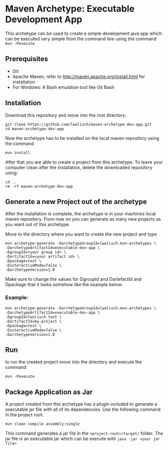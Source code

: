 # Maven Archetype: Executable Development App

This archetype can be used to create a simple development java app which can be executed very simple from the command line using the command `mvn -Pexecute`

## Prerequisites
- Git
- Apache Maven, refer to http://maven.apache.org/install.html for installation
- For Windows: A Bash emulation tool like Git Bash

## Installation 
Download this repository and move into the root directory:
```
git clone https://github.com/lwalisch/maven-archetype-dev-app.git
cd maven-archetype-dev-app
```
Now the archetype has to be installed on the local maven repository using the command
```
mvn install
```
After that you are able to create a project from this archetype. To leave your computer clean after the installation, delete the downloaded repository using:
```
cd ..
rm -rf maven-archetype-dev-app
```

## Generate a new Project out of the archetype
After the installation is complete, the archetype is in your machines local maven repository. From now on you can generate as many new projects as you want out of this archetype.

Move to the directory where you want to create the new project and type
```             
mvn archetype:generate -DarchetypeGroupId=lwalisch.mvn-archetypes \
-DarchetypeArtifactId=executable-dev-app \
-DgroupId=<your group id> \
-DartifactId=<your artifact id> \
-Dpackage=test \
-DinteractiveMode=false \
-DarchetypeVersion=1.0
```
Make sure to change the values for DgroupId and DartefactId and Dpackage that it looks somehow like the example below:


### Example:
```
mvn archetype:generate -DarchetypeGroupId=lwalisch.mvn-archetypes \
-DarchetypeArtifactId=executable-dev-app \
-DgroupId=lwalisch.test \
-DartifactId=my-project \
-Dpackage=test \
-DinteractiveMode=false \
-DarchetypeVersion=1.0
```
## Run
to run the created project move into the directory and execute the command:

```
mvn -Pexecute
```

## Package Application as Jar
A project created from this archetype has a plugin included to generate a executable jar file with all of its dependencies. Use the following command in the project root:
```
mvn clean compile assembly:single
```
This command generates a jar file in the `<project-root>/target/` folder. 
The jar file is an executable jar which can be execute with `java -jar <your jar file>`

